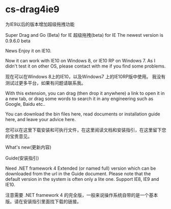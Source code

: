 # cs-drag4ie9
为IE9以后的版本增加超级拖拽功能

Super Drag and Go (Beta) for IE
超级拖拽(beta) for IE
The newest version is 0.9.6.0 beta

News
Enjoy it on IE10.

Now it can work with IE10 on Windows 8, or IE10 RP on Windows 7. As I didn't test it on other OS, please contact with me if you find some problems.

现在可以在Windows 8上的IE10，以及Windows7 上的IE10RP版中使用。 我没有测试过更多平台，如果有问题请联系我。

With this extension, you can drag (then drop it anywhere) a link to open it in a new tab, or drag some words to search it in any engineering such as Google, Baidu etc..

You can download the bin files here, read documents or installation guide here, and leave your advice here.

您可以在这里下载安装和可执行文件，在这里阅读文档和安装指引，在这里留下您的宝贵意见。

What's new(更新内容)

Guide(安装指引)

Need .NET framework 4 Extended (or named full) version which can be downloaded from the url in the Guide document. Please note that the default version in the system is often only a lite one. Support IE8, IE9 and IE10.

注意需要 .NET framework 4 的完全版，一般来说操作系统自带的是一个基本版。请在安装指引里面找下载的链接。
